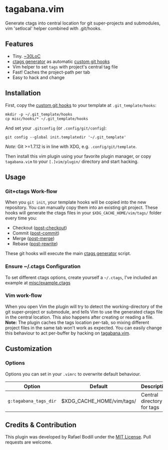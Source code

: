 
# tagabana.vim
Generate ctags into central location for git super-projects and submodules, vim 'setlocal' helper combined with .git/hooks.

## Features
- Tiny. [~30LoC](./plugin/tagabana.vim)
- [ctags generator] as automatic [custom git hooks]
- Vim helper to set `tags` with project's central tag file
- Fast! Caches the project-path per tab
- Easy to hack and change

## Installation
First, copy the [custom git hooks] to your template at `.git_template/hooks`:

	mkdir -p ~/.git_template/hooks
	cp misc/hooks/* ~/.git_template/hooks

And set your `.gitconfig` (or `.config/git/config`):

	git config --global init.templatedir '~/.git_template'

_Note:_ Git >=1.7.12 is in line with XDG, e.g. `.config/git/template`.

Then install this vim plugin using your favorite plugin manager, or copy
`tagabana.vim` to your `[.]vim/plugin/` directory and start hacking.

## Usage

### Git+ctags Work-flow
When you `git init`, your template hooks will be copied into the new repository.
You can manually copy them into an existing git project. These hooks will
generate the ctags files in your `$XDG_CACHE_HOME/vim/tags/` folder every time
you:
- Checkout ([post-checkout])
- Commit ([post-commit])
- Merge ([post-merge])
- Rebase ([post-rewrite])

These git hooks will execute the main [ctags generator] script.

### Ensure ~/.ctags Configuration
To set different ctags options, create yourself a `~/.ctags`, I've included an
example at [misc/example.ctags]

### Vim work-flow
When you open Vim the plugin will try to detect the working-directory of the git
super-project or submodule, and tells Vim to use the generated ctags file in the
central location. This also happens after creating or reading a file. **Note:**
The plugin caches the tags location per-tab, so mixing different project files
in the same tab won't work as expected. You can easily change this behaviour to
act per-buffer by hacking on [tagabana.vim](./plugin/tagabana.vim).

## Customization

### Options

Options you can set in your `.vimrc` to overwrite default behaviour.

| Option                | Default                   | Description                |
|-----------------------|---------------------------|----------------------------|
| `g:tagabana_tags_dir` | $XDG_CACHE_HOME/vim/tags/ | Central directory for tags |

## Credits & Contribution

This plugin was developed by Rafael Bodill under the [MIT License][license]. Pull requests are welcome.

[misc/example.ctags]: ./misc/example.ctags
[post-checkout]: ./misc/hooks/post-checkout
[post-commit]: ./misc/hooks/post-commit
[post-merge]: ./misc/hooks/post-merge
[post-rewrite]: ./misc/hooks/post-rewrite
[ctags generator]: ./misc/hooks/ctags
[custom git hooks]: ./misc/hooks/
[license]: ./LICENSE
